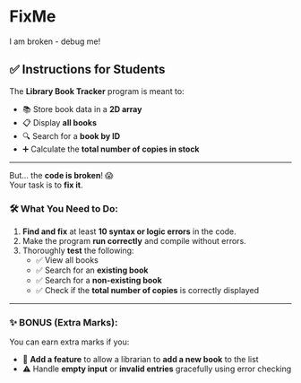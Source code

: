# FixMe
I am broken - debug me!

## ✅ Instructions for Students

The **Library Book Tracker** program is meant to:

- 📚 Store book data in a **2D array**
- 📋 Display **all books**
- 🔍 Search for a **book by ID**
- ➕ Calculate the **total number of copies in stock**

---

But… the **code is broken**! 😱  
Your task is to **fix it**.

### 🛠️ What You Need to Do:

1. **Find and fix** at least **10 syntax or logic errors** in the code.
2. Make the program **run correctly** and compile without errors.
3. Thoroughly **test** the following:
   - ✅ View all books
   - ✅ Search for an **existing book**
   - ✅ Search for a **non-existing book**
   - ✅ Check if the **total number of copies** is correctly displayed

---

### ✨ BONUS (Extra Marks):

You can earn extra marks if you:

- 🔧 **Add a feature** to allow a librarian to **add a new book** to the list
- ⚠️ Handle **empty input** or **invalid entries** gracefully using error checking
